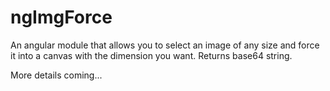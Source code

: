 # ngImgForce
An angular module that allows you to select an image of any size and force it into a canvas with the dimension you want.  Returns base64 string.  

More details coming...
